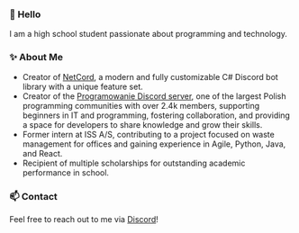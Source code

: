 ### 👋 Hello

I am a high school student passionate about programming and technology.

### ✨ About Me

- Creator of [NetCord](https://github.com/NetCordDev/NetCord), a modern and fully customizable C# Discord bot library with a unique feature set.
- Creator of the [Programowanie Discord server](https://discord.gg/programowanie-819892011364122624), one of the largest Polish programming communities with over 2.4k members, supporting beginners in IT and programming, fostering collaboration, and providing a space for developers to share knowledge and grow their skills.
- Former intern at ISS A/S, contributing to a project focused on waste management for offices and gaining experience in Agile, Python, Java, and React.
- Recipient of multiple scholarships for outstanding academic performance in school.

### 📫 Contact

Feel free to reach out to me via [Discord](https://discord.com/users/484036895391875093)!
